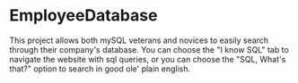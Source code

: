# EmployeeDatabase
This project allows both mySQL veterans and novices to easily search through their company's database. You can choose the "I know SQL" tab to navigate the website with sql queries, or you can choose the "SQL, What's that?" option to search in good ole' plain english.
